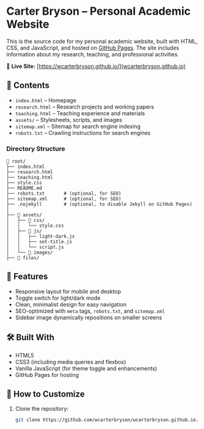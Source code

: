 # Carter Bryson – Personal Academic Website

This is the source code for my personal academic website, built with HTML, CSS, and JavaScript, and hosted on [GitHub Pages](https://pages.github.com/). The site includes information about my research, teaching, and professional activities.

🔗 **Live Site:** [https://wcarterbryson.github.io/](wcarterbryson.github.io)

## 📄 Contents

- `index.html` – Homepage
- `research.html` – Research projects and working papers
- `teaching.html` – Teaching experience and materials
- `assets/` – Stylesheets, scripts, and images
- `sitemap.xml` – Sitemap for search engine indexing
- `robots.txt` – Crawling instructions for search engines

### Directory Structure

```
📁 root/
├── index.html
├── research.html
├── teaching.html
├── style.css
├── README.md
├── robots.txt       # (optional, for SEO)
├── sitemap.xml      # (optional, for SEO)
├── .nojekyll        # (optional, to disable Jekyll on GitHub Pages)
│
├── 📁 assets/
│   ├── 📁 css/
│   │   └── style.css
│   ├── 📁 js/
│   │   ├── light-dark.js
│   │   ├── set-title.js
│   │   └── script.js
│   └── 📁 images/
├── 📁 files/
```

## 🚀 Features

- Responsive layout for mobile and desktop
- Toggle switch for light/dark mode
- Clean, minimalist design for easy navigation
- SEO-optimized with `meta` tags, `robots.txt`, and `sitemap.xml`
- Sidebar image dynamically repositions on smaller screens

## 🛠️ Built With

- HTML5
- CSS3 (including media queries and flexbox)
- Vanilla JavaScript (for theme toggle and enhancements)
- GitHub Pages for hosting

## 🧩 How to Customize

1. Clone the repository:
   ```bash
   git clone https://github.com/wcarterbryson/wcarterbryson.github.io.git
   ```

